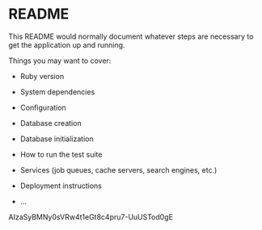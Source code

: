 # README

This README would normally document whatever steps are necessary to get the
application up and running.

Things you may want to cover:

* Ruby version

* System dependencies

* Configuration

* Database creation

* Database initialization

* How to run the test suite

* Services (job queues, cache servers, search engines, etc.)

* Deployment instructions

* ...


AIzaSyBMNy0sVRw4t1eGt8c4pru7-UuUSTod0gE
